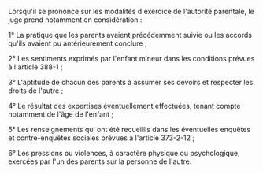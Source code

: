 Lorsqu'il se prononce sur les modalités d'exercice de l'autorité parentale, le juge prend notamment en considération : 


1° La pratique que les parents avaient précédemment suivie ou les accords qu'ils avaient pu antérieurement conclure ; 


2° Les sentiments exprimés par l'enfant mineur dans les conditions prévues à l'article 388-1 ; 


3° L'aptitude de chacun des parents à assumer ses devoirs et respecter les droits de l'autre ; 


4° Le résultat des expertises éventuellement effectuées, tenant compte notamment de l'âge de l'enfant ; 


5° Les renseignements qui ont été recueillis dans les éventuelles enquêtes et contre-enquêtes sociales prévues à l'article 373-2-12 ;


6° Les pressions ou violences, à caractère physique ou psychologique, exercées par l'un des parents sur la personne de l'autre.

